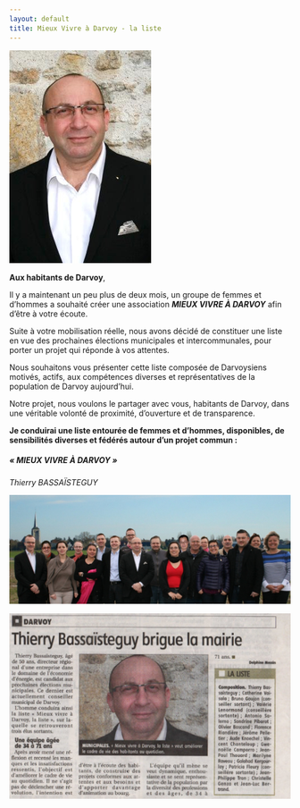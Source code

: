 ```yaml
---
layout: default
title: Mieux Vivre à Darvoy - la liste
---
```


<img class="left small" src="/img/thierry.jpg">

**Aux habitants de Darvoy**,

Il y a maintenant un peu plus de deux mois, un groupe 
de femmes et d’hommes a souhaité créer une association 
**_MIEUX VIVRE À DARVOY_** afin d’être à votre écoute.

Suite à votre mobilisation réelle, nous avons décidé de 
constituer une liste en vue des prochaines élections 
municipales et intercommunales, pour porter un projet qui 
réponde à vos attentes.

Nous souhaitons vous présenter cette liste composée de 
Darvoysiens motivés, actifs, aux compétences diverses et représentatives de la 
population de Darvoy aujourd’hui.

Notre projet, nous voulons le partager avec vous, habitants de Darvoy, dans une 
véritable volonté de proximité, d’ouverture et de transparence.

**Je conduirai une liste entourée de femmes et d’hommes, disponibles, 
de sensibilités diverses et fédérés autour d’un projet commun :**

##### « MIEUX VIVRE À DARVOY »

<address class="signature">Thierry BASSAÏSTEGUY</address>

![Les membres de la liste](/img/groupe.jpg)

![coupure de presse](/img/article.jpg)
